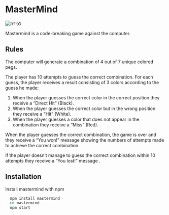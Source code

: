 # MasterMind

![‏‏לכידה](https://user-images.githubusercontent.com/76179660/123514820-73721d00-d69d-11eb-8327-b62d06a360b9.PNG)

Mastermind is a code-breaking game against the computer.

## Rules

The computer will generate a combination of 4 out of 7 unique colored pegs.

The player has 10 attempts to guess the correct combination.
For each guess, the player receives a result consisting of 3 colors according to the guess he made:

1. When the player guesses the correct color in the correct position they receive a “Direct Hit” (Black).
2. When the player guesses the correct color but in the wrong position they receive a “Hit” (White).
3. When the player guesses a color that does not appear in the combination they receive a “Miss” (Red).

When the player guesses the correct combination, the game is over and they receive a “You won!” message showing the numbers of attempts made to achieve the correct combination.

If the player doesn’t manage to guess the correct combination within 10 attempts they receive a “You lost!” message .

## Installation

Install mastermind with npm

```bash
  npm install mastermind
  cd mastermind
  npm start
```

